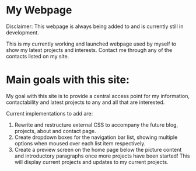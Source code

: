 # My Webpage
Disclaimer:
This webpage is always being added to and is currently still in development.

This is my currently working and launched webpage used by myself to show my latest projects and interests. Contact me through any of the contacts listed on my site.

# Main goals with this site:

My goal with this site is to provide a central access point for my information, contactability and latest projects to any and all that are interested.

Current implementations to add are:

1. Rewrite and restructure external CSS to accompany the future blog, projects, about and contact page.
2. Create dropdown boxes for the navigation bar list, showing multiple options when moused over each list item respectively.
3. Create a preview screen on the home page below the picture content and introductory paragraphs once more projects have been started! This will display current projects and updates to my current projects.